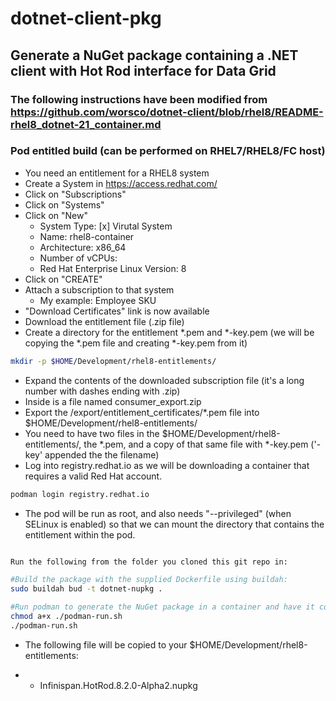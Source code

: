 # dotnet-client-pkg
## Generate a NuGet package containing a .NET client with Hot Rod interface for Data Grid

### The following instructions have been modified from https://github.com/worsco/dotnet-client/blob/rhel8/README-rhel8_dotnet-21_container.md

### Pod entitled build (can be performed on RHEL7/RHEL8/FC host)
- You need an entitlement for a RHEL8 system
- Create a System in https://access.redhat.com/
- Click on "Subscriptions"
- Click on "Systems"
- Click on "New"
  - System Type: [x] Virutal System
  - Name: rhel8-container
  - Architecture: x86_64
  - Number of vCPUs:  
  - Red Hat Enterprise Linux Version: 8
- Click on "CREATE"
- Attach a subscription to that system
  - My example: Employee SKU
- "Download Certificates" link is now available
- Download the entitlement file (.zip file)
- Create a directory for the entitlement *.pem and *-key.pem (we will be copying the *.pem file and creating *-key.pem from it)

``` sh
mkdir -p $HOME/Development/rhel8-entitlements/
```

- Expand the contents of the downloaded subscription file (it's a long number with dashes ending with .zip)
- Inside is a file named consumer_export.zip
- Export the /export/entitlement_certificates/*.pem file into $HOME/Development/rhel8-entitlements/
- You need to have two files in the $HOME/Development/rhel8-entitlements/, the *.pem, and a copy of that same file with *-key.pem ('-key' appended the the filename)
- Log into registry.redhat.io as we will be downloading a container that requires a valid Red Hat account.

``` sh
podman login registry.redhat.io
```

- The pod will be run as root, and also needs "--privileged" (when SELinux is enabled) so that we can mount the directory that contains the entitlement within the pod.

``` sh

Run the following from the folder you cloned this git repo in:

#Build the package with the supplied Dockerfile using buildah:
sudo buildah bud -t dotnet-nupkg .

#Run podman to generate the NuGet package in a container and have it copied to the $HOME/Development/rhel8-entitlements folder:
chmod a+x ./podman-run.sh
./podman-run.sh
```

- The following file will be copied to your $HOME/Development/rhel8-entitlements:

- - Infinispan.HotRod.8.2.0-Alpha2.nupkg


